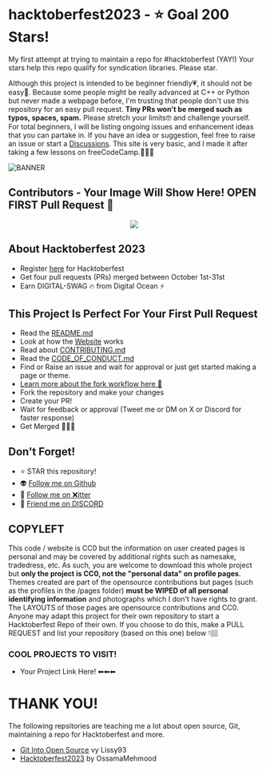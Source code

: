 # hacktoberfest2023 - ⭐ Goal 200 Stars!
My first attempt at trying to maintain a repo for #hacktoberfest (YAY!)
Your stars help this repo qualify for syndication libraries. Please star.

Although this project is intended to be beginner friendly💗, it should not be easy🚫. Because some people might be really advanced at C++ or Python but never made a webpage before, I'm trusting that people don't use this repository for an easy pull request. **Tiny PRs won't be merged such as typos, spaces, spam.** Please stretch your limits🤓 and challenge yourself. For total beginners, I will be listing ongoing issues and enhancement ideas that you can partake in. If you have an idea or suggestion, feel free to raise an issue or start a  [Discussions](https://github.com/omicreativedev/hacktoberfest2023/discussions). This site is very basic, and I made it after taking a few lessons on freeCodeCamp.💖💖💖

![BANNER](https://repository-images.githubusercontent.com/701103132/df77a062-b115-4b01-8c8e-a5d7d9ebd6c7)

## Contributors - Your Image Will Show Here! OPEN FIRST Pull Request 🎉

<div align="center">
<a href="https://github.com/omicreativedev/hacktoberfest2023/graphs/contributors">
<img src="https://contrib.rocks/image?repo=omicreativedev/hacktoberfest2023">
</a>
</div>

## About Hacktoberfest 2023

* Register [here](https://hacktoberfest.digitalocean.com) for Hacktoberfest 
* Get four pull requests (PRs) merged between October 1st-31st 
* Earn DIGITAL-SWAG 🔥 from Digital Ocean ⚡

## This Project Is Perfect For Your First Pull Request

* Read the [README.md](https://github.com/omicreativedev/hacktoberfest2023/blob/main/README.md)
* Look at how the [Website](https://omicreativedev.github.io/hacktoberfest2023/) works
* Read about [CONTRIBUTING.md](https://github.com/omicreativedev/hacktoberfest2023/blob/main/CONTRIBUTING.md)
* Read the [CODE_OF_CONDUCT.md](https://github.com/omicreativedev/hacktoberfest2023/blob/main/CODE_OF_CONDUCT.md)
* Find or Raise an issue and wait for approval or just get started making a page or theme.
* [Learn more about the fork workflow here 🏹](https://www.atlassian.com/git/tutorials/comparing-workflows/forking-workflow)
* Fork the repository and make your changes
* Create your PR!
* Wait for feedback or approval (Tweet me or DM on X or Discord for faster response)
* Get Merged 🎉🎈🥳


## Don't Forget!
* ⭐ STAR this repository!
* 👽 [Follow me on Github](https://github.com/omicreativedev)
* 🐤 [Follow me on ❌itter](https://twitter.com/omicreativedev)
* 👾 [Friend me on DISCORD](https://discord.gg/DWFRBv3JEy)

## COPYLEFT
This code / website is CC0 but the information on user created pages is personal and may be covered by additional rights such as namesake, tradedress, etc. As such, you are welcome to download this whole project but **only the project is CC0, not the "personal data" on profile pages**. Themes created are part of the opensource contributions but pages (such as the profiles in the /pages folder) **must be WIPED of all personal identifying information** and photographs which I don't have rights to grant. The LAYOUTS of those pages are opensource contributions and CC0. Anyone may adapt this project for their own repository to start a Hacktoberfest Repo of their own. If you choose to do this, make a PULL REQUEST and list your repository (based on this one) below 👇🏽
### COOL PROJECTS TO VISIT!
* Your Project Link Here! ⬅⬅⬅

# THANK YOU!
The following repsitories are teaching me a lot about open source, Git, maintaining a repo for Hacktoberfest and more. 
* [Git Into Open Source](https://github.com/Lissy93/git-into-open-source/tree/main) vy Lissy93
* [Hacktoberfest2023](https://github.com/ossamamehmood/Hacktoberfest2023) by OssamaMehmood


